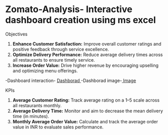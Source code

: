 # Zomato-Analysis- Interactive dashboard creation using ms excel

Objectives

1. **Enhance Customer Satisfaction:** Improve overall customer ratings and positive feedback through service excellence.
2. **Optimize Delivery Performance:** Reduce average delivery times across all restaurants to ensure timely service.
3. **Increase Order Value:** Drive higher revenue by encouraging upselling and optimizing menu offerings.

-Dashboard interaction- <a href="https://github.com/Sameersito010/Zomato-Analysis/blob/main/Zomato%20Survey.xlsx"> Dashborad </a>
-Dashborad image-<a href="https://github.com/Sameersito010/Zomato-Analysis/blob/main/zomato.jpg"> Image</a>

KPIs 

1. **Average Customer Rating:** Track average rating on a 1–5 scale across all restaurants monthly.
2. **Average Delivery Time:** Monitor and aim to decrease the mean delivery time (in minutes).
3. **Monthly Average Order Value:** Calculate and track the average order value in INR to evaluate sales performance.

